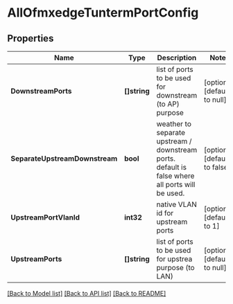 # AllOfmxedgeTuntermPortConfig

## Properties
Name | Type | Description | Notes
------------ | ------------- | ------------- | -------------
**DownstreamPorts** | **[]string** | list of ports to be used for downstream (to AP) purpose | [optional] [default to null]
**SeparateUpstreamDownstream** | **bool** | weather to separate upstream / downstream ports. default is false where all ports will be used. | [optional] [default to false]
**UpstreamPortVlanId** | **int32** | native VLAN id for upstream ports | [optional] [default to 1]
**UpstreamPorts** | **[]string** | list of ports to be used for upstrea purpose (to LAN) | [optional] [default to null]

[[Back to Model list]](../README.md#documentation-for-models) [[Back to API list]](../README.md#documentation-for-api-endpoints) [[Back to README]](../README.md)

